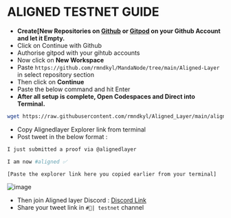# **__ALIGNED TESTNET GUIDE__**


- **Create[New Repositories on [Github](https://github.com/new) or [Gitpod](https://gitpod.io/workspaces) on your  Github Account and let it Empty.** 
- Click on Continue with Github
- Authorise gitpod with your gihtub accounts
- Now click on __New Workspace__
- Paste `https://github.com/rmndkyl/MandaNode/tree/main/Aligned-Layer` in select repository section
- Then click on __Continue__
- Paste the below command and hit Enter
- **After all setup is complete, Open Codespaces and Direct into Terminal.**
```bash
wget https://raw.githubusercontent.com/rmndkyl/Aligned_Layer/main/aligned.sh && chmod +x aligned.sh && sed -i 's/\r$//' aligned.sh && ./aligned.sh
```
- Copy Alignedlayer Explorer link from terminal
- Post tweet in the below format :
```bash
I just submitted a proof via @alignedlayer

I am now #aligned ✅

[Paste the explorer link here you copied earlier from your terminal]
```
![image](https://github.com/user-attachments/assets/794423fb-50af-44d5-bf0f-cefedb7a12fa)


- Then join Aligned layer Discord :  [Discord Link](http://discord.gg/alignedlayer)
- Share your tweet link in ```#🧪| testnet``` channel

